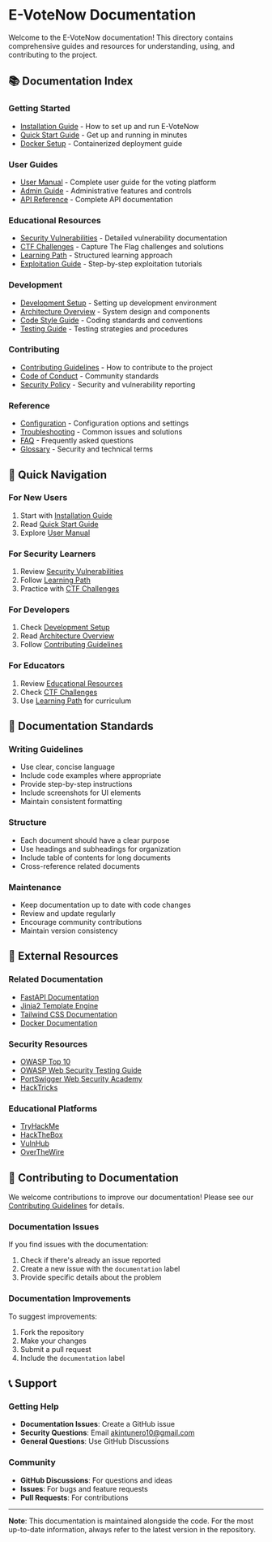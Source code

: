 # E-VoteNow Documentation

Welcome to the E-VoteNow documentation! This directory contains comprehensive guides and resources for understanding, using, and contributing to the project.

## 📚 Documentation Index

### Getting Started
- [Installation Guide](installation.md) - How to set up and run E-VoteNow
- [Quick Start Guide](quickstart.md) - Get up and running in minutes
- [Docker Setup](docker-setup.md) - Containerized deployment guide

### User Guides
- [User Manual](user-manual.md) - Complete user guide for the voting platform
- [Admin Guide](admin-guide.md) - Administrative features and controls
- [API Reference](api-reference.md) - Complete API documentation

### Educational Resources
- [Security Vulnerabilities](vulnerabilities.md) - Detailed vulnerability documentation
- [CTF Challenges](ctf-challenges.md) - Capture The Flag challenges and solutions
- [Learning Path](learning-path.md) - Structured learning approach
- [Exploitation Guide](exploitation-guide.md) - Step-by-step exploitation tutorials

### Development
- [Development Setup](development.md) - Setting up development environment
- [Architecture Overview](architecture.md) - System design and components
- [Code Style Guide](code-style.md) - Coding standards and conventions
- [Testing Guide](testing.md) - Testing strategies and procedures

### Contributing
- [Contributing Guidelines](../CONTRIBUTING.md) - How to contribute to the project
- [Code of Conduct](../CODE_OF_CONDUCT.md) - Community standards
- [Security Policy](../SECURITY.md) - Security and vulnerability reporting

### Reference
- [Configuration](configuration.md) - Configuration options and settings
- [Troubleshooting](troubleshooting.md) - Common issues and solutions
- [FAQ](faq.md) - Frequently asked questions
- [Glossary](glossary.md) - Security and technical terms

## 🎯 Quick Navigation

### For New Users
1. Start with [Installation Guide](installation.md)
2. Read [Quick Start Guide](quickstart.md)
3. Explore [User Manual](user-manual.md)

### For Security Learners
1. Review [Security Vulnerabilities](vulnerabilities.md)
2. Follow [Learning Path](learning-path.md)
3. Practice with [CTF Challenges](ctf-challenges.md)

### For Developers
1. Check [Development Setup](development.md)
2. Read [Architecture Overview](architecture.md)
3. Follow [Contributing Guidelines](../CONTRIBUTING.md)

### For Educators
1. Review [Educational Resources](#educational-resources)
2. Check [CTF Challenges](ctf-challenges.md)
3. Use [Learning Path](learning-path.md) for curriculum

## 📖 Documentation Standards

### Writing Guidelines
- Use clear, concise language
- Include code examples where appropriate
- Provide step-by-step instructions
- Include screenshots for UI elements
- Maintain consistent formatting

### Structure
- Each document should have a clear purpose
- Use headings and subheadings for organization
- Include table of contents for long documents
- Cross-reference related documents

### Maintenance
- Keep documentation up to date with code changes
- Review and update regularly
- Encourage community contributions
- Maintain version consistency

## 🔗 External Resources

### Related Documentation
- [FastAPI Documentation](https://fastapi.tiangolo.com/)
- [Jinja2 Template Engine](https://jinja.palletsprojects.com/)
- [Tailwind CSS Documentation](https://tailwindcss.com/docs)
- [Docker Documentation](https://docs.docker.com/)

### Security Resources
- [OWASP Top 10](https://owasp.org/www-project-top-ten/)
- [OWASP Web Security Testing Guide](https://owasp.org/www-project-web-security-testing-guide/)
- [PortSwigger Web Security Academy](https://portswigger.net/web-security)
- [HackTricks](https://book.hacktricks.xyz/)

### Educational Platforms
- [TryHackMe](https://tryhackme.com/)
- [HackTheBox](https://www.hackthebox.com/)
- [VulnHub](https://www.vulnhub.com/)
- [OverTheWire](https://overthewire.org/wargames/)

## 📝 Contributing to Documentation

We welcome contributions to improve our documentation! Please see our [Contributing Guidelines](../CONTRIBUTING.md) for details.

### Documentation Issues
If you find issues with the documentation:
1. Check if there's already an issue reported
2. Create a new issue with the `documentation` label
3. Provide specific details about the problem

### Documentation Improvements
To suggest improvements:
1. Fork the repository
2. Make your changes
3. Submit a pull request
4. Include the `documentation` label

## 📞 Support

### Getting Help
- **Documentation Issues**: Create a GitHub issue
- **Security Questions**: Email akintunero10@gmail.com
- **General Questions**: Use GitHub Discussions

### Community
- **GitHub Discussions**: For questions and ideas
- **Issues**: For bugs and feature requests
- **Pull Requests**: For contributions

---

**Note**: This documentation is maintained alongside the code. For the most up-to-date information, always refer to the latest version in the repository. 